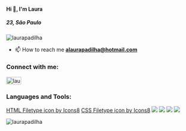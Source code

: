 <h4 align="left">Hi 👋, I'm Laura</h4>
<h5 align="left">23, São Paulo</h5>

<p align="left"> <img src="https://komarev.com/ghpvc/?username=laurapadilha&label=Profile%20views&color=0e75b6&style=flat" alt="laurapadilha" /> </p>

- 📫 How to reach me **alaurapadilha@hotmail.com**

<h3 align="left">Connect with me:</h3>
<p align="left">
<a href="https://linkedin.com/in/laurapadilha" target="blank"><img align="center" src="https://cdn.jsdelivr.net/npm/simple-icons@3.0.1/icons/linkedin.svg" alt="laurapadilha" height="20" width="40" /></a>
</p>

<h3 align="left">Languages and Tools:</h3>
<a href="https://icons8.com/icon/57875/html-filetype">HTML Filetype icon by Icons8</a> <a href="https://icons8.com/icon/57871/css-filetype">CSS Filetype icon by Icons8</a> <img src="https://img.icons8.com/windows/32/000000/node-js.png"/> <img src="https://img.icons8.com/ios/32/000000/java-coffee-cup-logo.png"/> <img src="https://img.icons8.com/small/32/000000/json.png"/> <img src="https://img.icons8.com/windows/32/000000/c-sharp-logo.png"/>


<p><img align="center" src="https://github-readme-stats.vercel.app/api/top-langs?username=laurapadilha&show_icons=true&locale=en&layout=compact" alt="laurapadilha" /></p>
